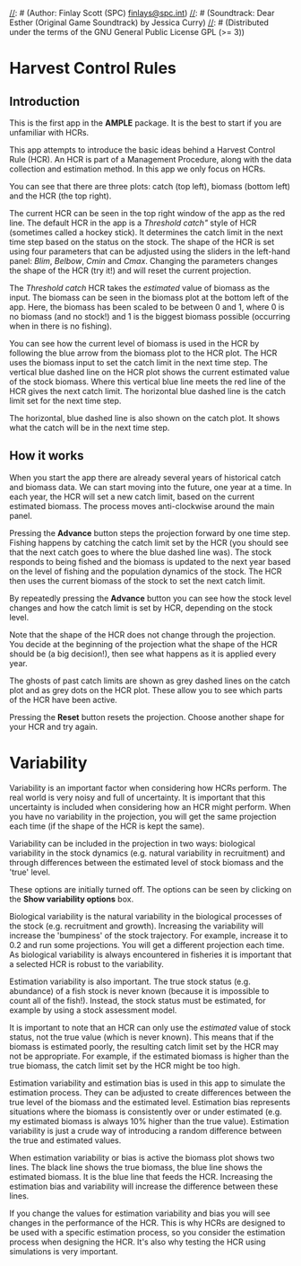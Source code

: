 [//]: # (Information and instructions for the Introduction to HCRs app)
[//]: # (intro_hcr.md)
[//]: # (Author: Finlay Scott (SPC) <finlays@spc.int>)
[//]: # (Soundtrack: Dear Esther (Original Game Soundtrack) by Jessica Curry)
[//]: # (Distributed under the terms of the GNU General Public License GPL (>= 3))

# Harvest Control Rules

## Introduction

This is the first app in the **AMPLE** package.
It is the best to start if you are unfamiliar with HCRs.

This app attempts to introduce the basic ideas behind a Harvest Control Rule (HCR).
An HCR is part of a Management Procedure, along with the data collection and estimation method.
In this app we only focus on HCRs.

You can see that there are three plots: catch (top left), biomass (bottom left) and the HCR (the top right). 

The current HCR can be seen in the top right window of the app as the red line.
The default HCR in the app is a *Threshold catch"* style of HCR (sometimes called a hockey stick).
It determines the catch limit in the next time step based on the status on the stock.
The shape of the HCR is set using four parameters that can be adjusted using the sliders in the left-hand panel:
*Blim*, *Belbow*, *Cmin* and *Cmax*.
Changing the parameters changes the shape of the HCR (try it!) and will reset the current projection.

The *Threshold catch* HCR takes the *estimated* value of biomass as the input.
The biomass can be seen in the biomass plot at the bottom left of the app.
Here, the biomass has been scaled to be between 0 and 1, where 0 is no biomass (and no stock!) and 1 is the biggest biomass possible (occurring when in there is no fishing).

You can see how the current level of biomass is used in the HCR by following the blue arrow from the biomass plot to the HCR plot.
The HCR uses the biomass input to set the catch limit in the next time step.
The vertical blue dashed line on the HCR plot shows the current estimated value of the stock biomass.
Where this vertical blue line meets the red line of the HCR gives the next catch limit.
The horizontal blue dashed line is the catch limit set for the next time step.

The horizontal, blue dashed line is also shown on the catch plot.
It shows what the catch will be in the next time step.

## How it works

When you start the app there are already several years of historical catch and biomass data.
We can start moving into the future, one year at a time.
In each year, the HCR will set a new catch limit, based on the current estimated biomass.
The process moves anti-clockwise around the main panel.

Pressing the **Advance** button steps the projection forward by one time step.
Fishing happens by catching the catch limit set by the HCR (you should see that the next catch goes to where the blue dashed line was).
The stock responds to being fished and the biomass is updated to the next year based on the level of fishing and the population dynamics of the stock.
The HCR then uses the current biomass of the stock to set the next catch limit.

By repeatedly pressing the **Advance** button you can see how the stock level changes and how the catch limit is set by HCR, depending on the stock level.

Note that the shape of the HCR does not change through the projection.
You decide at the beginning of the projection what the shape of the HCR should be (a big decision!), then see what happens as it is applied every year.

The ghosts of past catch limits are shown as grey dashed lines on the catch plot and as grey dots on the HCR plot. These allow you to see which parts of the HCR have been active. 

Pressing the **Reset** button resets the projection. Choose another shape for your HCR and try again.

# Variability

Variability is an important factor when considering how HCRs perform.
The real world is very noisy and full of uncertainty. It is important that this uncertainty is included when considering how an HCR might perform.
When you have no variability in the projection, you will get the same projection each time (if the shape of the HCR is kept the same).

Variability can be included in the projection in two ways: biological variability in the stock dynamics (e.g. natural variability in recruitment) and through differences between the estimated level of stock biomass and the 'true' level.

These options are initially turned off. The options can be seen by clicking on the **Show variability options** box.

Biological variability is the natural variability in the biological processes of the stock (e.g. recruitment and growth).
Increasing the variability will increase the 'bumpiness' of the stock trajectory.
For example, increase it to 0.2 and run some projections.
You will get a different projection each time.
As biological variability is always encountered in fisheries it is important that a selected HCR is robust to the variability.

Estimation variability is also important.
The true stock status (e.g. abundance) of a fish stock is never known (because it is impossible to count all of the fish!).
Instead, the stock status must be estimated, for example by using a stock assessment model.

It is important to note that an HCR can only use the *estimated* value of stock status, not the true value (which is never known).
This means that if the biomass is estimated poorly, the resulting catch limit set by the HCR may not be appropriate.
For example, if the estimated biomass is higher than the true biomass, the catch limit set by the HCR might be too high.

Estimation variability and estimation bias is used in this app to simulate the estimation process.
They can be adjusted to create differences between the true level of the biomass and the estimated level.
Estimation bias represents situations where the biomass is consistently over or under estimated (e.g. my estimated biomass is always 10% higher than the true value).
Estimation variability is just a crude way of introducing a random difference between the true and estimated values.

When estimation variability or bias is active the biomass plot shows two lines.
The black line shows the true biomass, the blue line shows the estimated biomass.
It is the blue line that feeds the HCR.
Increasing the estimation bias and variability will increase the difference between these lines.

If you change the values for estimation variability and bias you will see changes in the performance of the HCR.
This is why HCRs are designed to be used with a specific estimation process, so you consider the estimation process when designing the HCR.
It's also why testing the HCR using simulations is very important.

